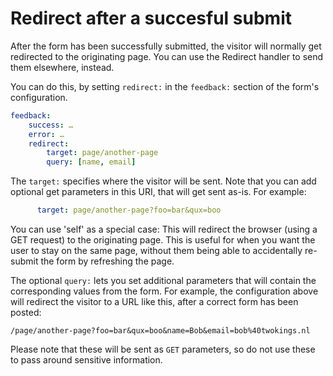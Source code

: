 Redirect after a succesful submit
=================================

After the form has been successfully submitted, the visitor will normally get
redirected to the originating page. You can use the Redirect handler to send
them elsewhere, instead.

You can do this, by setting `redirect:` in the `feedback:` section of the
form's configuration.


```yaml
feedback:
    success: …
    error: …
    redirect:
        target: page/another-page
        query: [name, email]
```

The `target:` specifies where the visitor will be sent. Note that you can add
optional get parameters in this URI, that will get sent as-is. For example:

```yaml
      target: page/another-page?foo=bar&qux=boo
```

You can use 'self' as a special case: This will redirect the browser (using a
GET request) to the originating page. This is useful for when you want the user
to stay on the same page, without them being able to accidentally re-submit the
form by refreshing the page.

The optional `query:` lets you set additional parameters that will contain the
corresponding values from the form. For example, the configuration above will redirect the visitor to a URL like this, after a correct form has been posted:

```
/page/another-page?foo=bar&qux=boo&name=Bob&email=bob%40twokings.nl
```

Please note that these will be sent as `GET` parameters, so do not use these to
pass around sensitive information.
